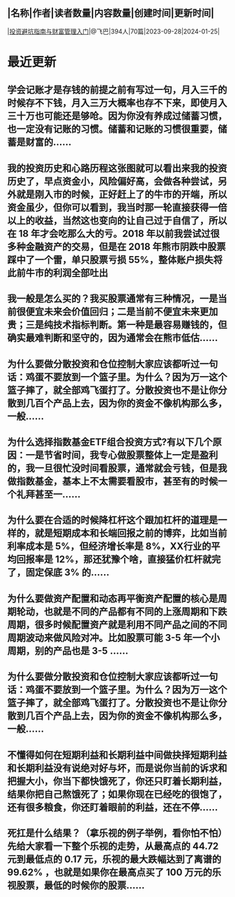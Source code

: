 |名称|作者|读者数量|内容数量|创建时间|更新时间|
---
|[投资避坑指南与财富管理入门](https://xiaobot.net/p/bkzq1000w?refer=0b133df9-27dc-423b-8101-639049001c13)|@飞巴|394人|70篇|2023-09-28|2024-01-25|

# 最近更新
## 学会记账才是存钱的前提之前有写过一句，月入三千的时候存不下钱，月入三万大概率也存不下来，即使月入三十万也可能还是够呛。因为你没有养成过储蓄习惯，也一定没有记账的习惯。储蓄和记账的习惯很重要，储蓄是财富的......
## 我的投资历史和心路历程这张图就可以看出来我的投资历史了，早点资金小，风险偏好高，会做各种尝试，另外就是刚入市的时候，正好赶上了的牛市的开端，所以资金虽少，但你可以看到，我当时那一轮直接获得一倍以上的收益，当然这也变向的让自己过于自信了，所以在 18 年才会吃那么大的亏。2018 年以前我尝试过很多种金融资产的交易，但是在 2018 年熊市阴跌中股票踩中了一个雷，单只股票亏损 55%，整体账户损失将此前牛市的利润全部吐出
## 我一般是怎么买的？我买股票通常有三种情况，一是当前很便宜未来会价值回归；二是当前不便宜未来更加贵；三是纯技术指标判断。第一种是最容易赚钱的，但确实最难判断和坚守的，因为通常会在熊市低估......
## 为什么要做分散投资和仓位控制大家应该都听过一句话：鸡蛋不要放到一个篮子里。为什么？因为万一这个篮子摔了，就全部鸡飞蛋打了。分散投资也不是让你分散到几百个产品上去，因为你的资金不像机构那么多，一般......
## 为什么选择指数基金ETF组合投资方式?有以下几个原因：一是节省时间，我专心做股票整体上一定是盈利的，我一旦很忙没时间看股票，通常就会亏钱，但是我做指数基金，基本上不太需要看股市，甚至有的时候一个礼拜甚至一......
## 为什么要在合适的时候降杠杆这个跟加杠杆的道理是一样的，就是短期成本和长端回报之前的博弈，比如当前利率成本是 5%，但经济增长率是 8%，XX行业的平均回报率是 12%，那还犹豫个啥，直接猛价杠杆就完了，固定保底 3% 的......
## 为什么要做资产配置和动态再平衡资产配置的核心是周期轮动，也就是不同的产品都有不同的上涨周期和下跌周期，很多时候配置资产就是利用不同产品之间的不同周期波动来做风险对冲。比如股票可能 3-5 年一个小周期，别的产品也是 3-5 ......
## 为什么要做分散投资和仓位控制大家应该都听过一句话：鸡蛋不要放到一个篮子里。为什么？因为万一这个篮子摔了，就全部鸡飞蛋打了。分散投资也不是让你分散到几百个产品上去，因为你的资金不像机构那么多，一般......
## 不懂得如何在短期利益和长期利益中间做抉择短期利益和长期利益没有说绝对好与坏，而是说你当前的诉求和把握大小，你当下都快饿死了，你还只盯着长期利益，结果你把自己熬饿死了；如果你现在已经吃的很饱了，还有很多粮食，你还盯着眼前的利益，还在不停......
## 死扛是什么结果？（拿乐视的例子举例，看你怕不怕）先给大家看一下整个乐视的走势，从最高点的 44.72 元到最低点的 0.17 元，乐视的最大跌幅达到了离谱的 99.62% ，也就是如果你在最高点买了 100 万元的乐视股票，最低的时候你的股票......

